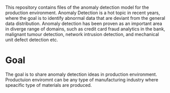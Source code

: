 This repository contains files of the anomaly detection model for the production environment.
Anomaly Detection is a hot topic in recent years, where the goal is to identify abnormal data that are deviant from the general data distribution. Anomaly detection has been proven as an important area in diverge range of domains, such as credit card fraud analytics in the bank, malignant tumour detection, network intrusion detection, and mechanical unit defect detection etc.

# Goal 
The goal is to share anomaly detection ideas in production environment. Productuion enviromnt can be any type of manufacturing industry where speacific type of materials are produced.
